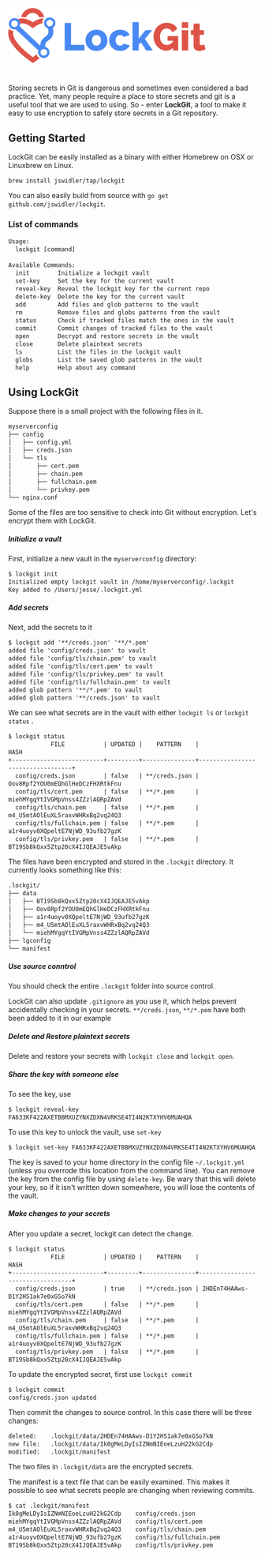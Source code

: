 <img src="./images/lockgit.png" alt="LockGit" width="400px">

# 

Storing secrets in Git is dangerous and sometimes even considered a bad practice.
Yet, many people require a place to store secrets and git is a useful tool that we
are used to using. So - enter __LockGit__, a tool to make it easy to use encryption
to safely store secrets in a Git repository.

## Getting Started

LockGit can be easily installed as a binary with either Homebrew on OSX or Linuxbrew
on Linux.

```
brew install jswidler/tap/lockgit
```

You can also easily build from source with `go get github.com/jswidler/lockgit`.

### List of commands

```
Usage:
  lockgit [command]

Available Commands:
  init        Initialize a lockgit vault
  set-key     Set the key for the current vault
  reveal-key  Reveal the lockgit key for the current repo
  delete-key  Delete the key for the current vault
  add         Add files and glob patterns to the vault
  rm          Remove files and globs patterns from the vault
  status      Check if tracked files match the ones in the vault
  commit      Commit changes of tracked files to the vault
  open        Decrypt and restore secrets in the vault
  close       Delete plaintext secrets
  ls          List the files in the lockgit vault
  globs       List the saved glob patterns in the vault
  help        Help about any command
```


## Using LockGit

Suppose there is a small project with the following files in it.  

```
myserverconfig
├── config
│   ├── config.yml
│   ├── creds.json
│   └── tls
│       ├── cert.pem
│       ├── chain.pem
│       ├── fullchain.pem
│       └── privkey.pem
└── nginx.conf
```
 
Some of the files are too sensitive to check into Git without encryption. Let's encrypt them with LockGit.
 

##### Initialize a vault
First, initialize a new vault in the `myserverconfig` directory:
 
```
$ lockgit init
Initialized empty lockgit vault in /home/myserverconfig/.lockgit
Key added to /Users/jesse/.lockgit.yml
```

##### Add secrets
Next, add the secrets to it

```
$ lockgit add '**/creds.json' '**/*.pem'
added file 'config/creds.json' to vault
added file 'config/tls/chain.pem' to vault
added file 'config/tls/cert.pem' to vault
added file 'config/tls/privkey.pem' to vault
added file 'config/tls/fullchain.pem' to vault
added glob pattern '**/*.pem' to vault
added glob pattern '**/creds.json' to vault
```
We can see what secrets are in the vault with either `lockgit ls` or `lockgit status` .

```
$ lockgit status
            FILE           | UPDATED |    PATTERN    |               HASH
+--------------------------+---------+---------------+----------------------------------+
  config/creds.json        | false   | **/creds.json | Oov8Rpf2YOU0mEQhGlHeDCzFHXRtkFnu
  config/tls/cert.pem      | false   | **/*.pem      | miehMYgqYtIVGMpVnss4ZZzlAQRpZAVd
  config/tls/chain.pem     | false   | **/*.pem      | m4_U5mtAOlEuXL5raxvWHRxBq2vq24Q3
  config/tls/fullchain.pem | false   | **/*.pem      | a1r4uoyv0XQpeltE7NjWD_93ufb27gzK
  config/tls/privkey.pem   | false   | **/*.pem      | BT19Sb8kQxx5Ztp20cX4IJQEAJE5vAkp
```


The files have been encrypted and stored in the `.lockgit` directory.  It currently looks
something like this:

```
.lockgit/
├── data
│   ├── BT19Sb8kQxx5Ztp20cX4IJQEAJE5vAkp
│   ├── Oov8Rpf2YOU0mEQhGlHeDCzFHXRtkFnu
│   ├── a1r4uoyv0XQpeltE7NjWD_93ufb27gzK
│   ├── m4_U5mtAOlEuXL5raxvWHRxBq2vq24Q3
│   └── miehMYgqYtIVGMpVnss4ZZzlAQRpZAVd
├── lgconfig
└── manifest
``` 

##### Use source conntrol
You should check the entire `.lockgit` folder into source control.  

LockGit can also update `.gitignore` as you use it, which helps prevent accidentally checking in your secrets.  `**/creds.json`, `**/*.pem` have both been added to it in our example

##### Delete and Restore plaintext secrets
Delete and restore your secrets with `lockgit close` and `lockgit open`.

##### Share the key with someone else
To see the key, use 
```
$ lockgit reveal-key
FA633KF422AXETBBMXUZYNXZDXN4VRKSE4TI4N2KTXYHV6MUAHQA
```  

To use this key to unlock the vault, use `set-key`

```
$ lockgit set-key FA633KF422AXETBBMXUZYNXZDXN4VRKSE4TI4N2KTXYHV6MUAHQA
```

The key is saved to your home directory in the config file `~/.lockgit.yml` (unless you
overrode this location from the command line).  You can remove the key from the config
file by using `delete-key`.  Be wary that this will delete your key, so if it isn't written
down somewhere, you will lose the contents of the vault.


##### Make changes to your secrets
After you update a secret, lockgit can detect the change.

```
$ lockgit status
            FILE           | UPDATED |    PATTERN    |               HASH
+--------------------------+---------+---------------+----------------------------------+
  config/creds.json        | true    | **/creds.json | 2HDEn74HAAws-D1Y2HS1ak7e0xGSo7kN
  config/tls/cert.pem      | false   | **/*.pem      | miehMYgqYtIVGMpVnss4ZZzlAQRpZAVd
  config/tls/chain.pem     | false   | **/*.pem      | m4_U5mtAOlEuXL5raxvWHRxBq2vq24Q3
  config/tls/fullchain.pem | false   | **/*.pem      | a1r4uoyv0XQpeltE7NjWD_93ufb27gzK
  config/tls/privkey.pem   | false   | **/*.pem      | BT19Sb8kQxx5Ztp20cX4IJQEAJE5vAkp
```

To update the encrypted secret, first use `lockgit commit`

```
$ lockgit commit
config/creds.json updated
```

Then commit the changes to source control.  In this case there will be three changes:

```
deleted:    .lockgit/data/2HDEn74HAAws-D1Y2HS1ak7e0xGSo7kN
new file:   .lockgit/data/Ik0gMeLDyIsIZNmNIEoeLzuH22kG2Cdp
modified:   .lockgit/manifest
```

The two files in `.lockgit/data` are the encrypted secrets.

The manifest is a text file that can be easily examined.  This makes it possible to
see what secrets people are changing when reviewing commits.

```
$ cat .lockgit/manifest
Ik0gMeLDyIsIZNmNIEoeLzuH22kG2Cdp	config/creds.json
miehMYgqYtIVGMpVnss4ZZzlAQRpZAVd	config/tls/cert.pem
m4_U5mtAOlEuXL5raxvWHRxBq2vq24Q3	config/tls/chain.pem
a1r4uoyv0XQpeltE7NjWD_93ufb27gzK	config/tls/fullchain.pem
BT19Sb8kQxx5Ztp20cX4IJQEAJE5vAkp	config/tls/privkey.pem
```